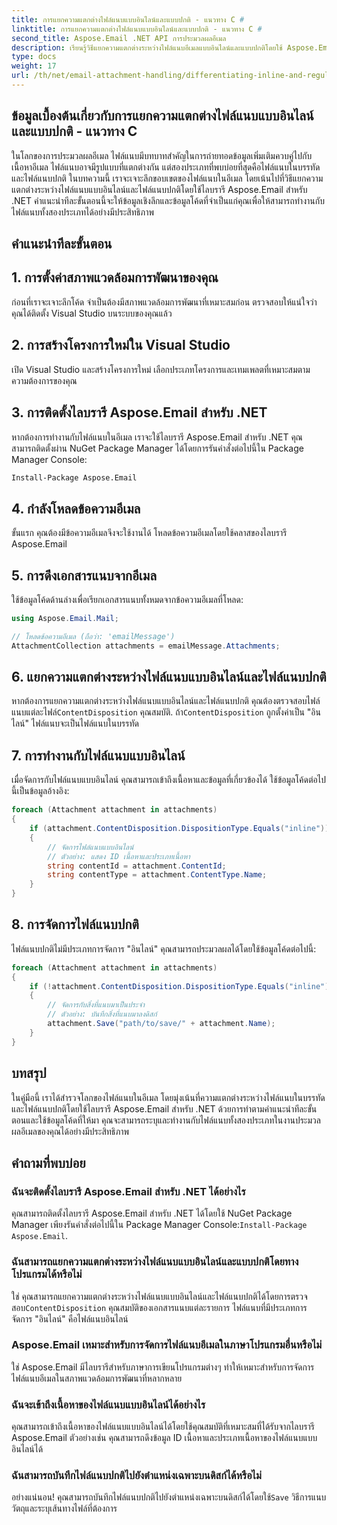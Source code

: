 ```yaml
---
title: การแยกความแตกต่างไฟล์แนบแบบอินไลน์และแบบปกติ - แนวทาง C #
linktitle: การแยกความแตกต่างไฟล์แนบแบบอินไลน์และแบบปกติ - แนวทาง C #
second_title: Aspose.Email .NET API การประมวลผลอีเมล
description: เรียนรู้วิธีแยกความแตกต่างระหว่างไฟล์แนบอีเมลแบบอินไลน์และแบบปกติโดยใช้ Aspose.Email สำหรับ .NET คู่มือที่ครอบคลุมพร้อมตัวอย่างโค้ด
type: docs
weight: 17
url: /th/net/email-attachment-handling/differentiating-inline-and-regular-attachments-csharp-approach/
---
```


## ข้อมูลเบื้องต้นเกี่ยวกับการแยกความแตกต่างไฟล์แนบแบบอินไลน์และแบบปกติ - แนวทาง C #

ในโลกของการประมวลผลอีเมล ไฟล์แนบมีบทบาทสำคัญในการถ่ายทอดข้อมูลเพิ่มเติมควบคู่ไปกับเนื้อหาอีเมล ไฟล์แนบอาจมีรูปแบบที่แตกต่างกัน แต่สองประเภทที่พบบ่อยที่สุดคือไฟล์แนบในบรรทัดและไฟล์แนบปกติ ในบทความนี้ เราจะเจาะลึกขอบเขตของไฟล์แนบในอีเมล โดยเน้นไปที่วิธีแยกความแตกต่างระหว่างไฟล์แนบแบบอินไลน์และไฟล์แนบปกติโดยใช้ไลบรารี Aspose.Email สำหรับ .NET คำแนะนำทีละขั้นตอนนี้จะให้ข้อมูลเชิงลึกและข้อมูลโค้ดที่จำเป็นแก่คุณเพื่อให้สามารถทำงานกับไฟล์แนบทั้งสองประเภทได้อย่างมีประสิทธิภาพ

## คำแนะนำทีละขั้นตอน

## 1. การตั้งค่าสภาพแวดล้อมการพัฒนาของคุณ

ก่อนที่เราจะเจาะลึกโค้ด จำเป็นต้องมีสภาพแวดล้อมการพัฒนาที่เหมาะสมก่อน ตรวจสอบให้แน่ใจว่าคุณได้ติดตั้ง Visual Studio บนระบบของคุณแล้ว

## 2. การสร้างโครงการใหม่ใน Visual Studio

เปิด Visual Studio และสร้างโครงการใหม่ เลือกประเภทโครงการและเทมเพลตที่เหมาะสมตามความต้องการของคุณ

## 3. การติดตั้งไลบรารี Aspose.Email สำหรับ .NET

หากต้องการทำงานกับไฟล์แนบในอีเมล เราจะใช้ไลบรารี Aspose.Email สำหรับ .NET คุณสามารถติดตั้งผ่าน NuGet Package Manager ได้โดยการรันคำสั่งต่อไปนี้ใน Package Manager Console:

```bash
Install-Package Aspose.Email
```

## 4. กำลังโหลดข้อความอีเมล

ขั้นแรก คุณต้องมีข้อความอีเมลจึงจะใช้งานได้ โหลดข้อความอีเมลโดยใช้คลาสของไลบรารี Aspose.Email

## 5. การดึงเอกสารแนบจากอีเมล

ใช้ข้อมูลโค้ดด้านล่างเพื่อเรียกเอกสารแนบทั้งหมดจากข้อความอีเมลที่โหลด:

```csharp
using Aspose.Email.Mail;

// โหลดข้อความอีเมล (ถือว่า: 'emailMessage')
AttachmentCollection attachments = emailMessage.Attachments;
```

## 6. แยกความแตกต่างระหว่างไฟล์แนบแบบอินไลน์และไฟล์แนบปกติ

หากต้องการแยกความแตกต่างระหว่างไฟล์แนบแบบอินไลน์และไฟล์แนบปกติ คุณต้องตรวจสอบไฟล์แนบแต่ละไฟล์`ContentDisposition` คุณสมบัติ. ถ้า`ContentDisposition` ถูกตั้งค่าเป็น "อินไลน์" ไฟล์แนบจะเป็นไฟล์แนบในบรรทัด

## 7. การทำงานกับไฟล์แนบแบบอินไลน์

เมื่อจัดการกับไฟล์แนบแบบอินไลน์ คุณสามารถเข้าถึงเนื้อหาและข้อมูลที่เกี่ยวข้องได้ ใช้ข้อมูลโค้ดต่อไปนี้เป็นข้อมูลอ้างอิง:

```csharp
foreach (Attachment attachment in attachments)
{
    if (attachment.ContentDisposition.DispositionType.Equals("inline"))
    {
        // จัดการไฟล์แนบแบบอินไลน์
        // ตัวอย่าง: แสดง ID เนื้อหาและประเภทเนื้อหา
        string contentId = attachment.ContentId;
        string contentType = attachment.ContentType.Name;
    }
}
```

## 8. การจัดการไฟล์แนบปกติ

ไฟล์แนบปกติไม่มีประเภทการจัดการ "อินไลน์" คุณสามารถประมวลผลได้โดยใช้ข้อมูลโค้ดต่อไปนี้:

```csharp
foreach (Attachment attachment in attachments)
{
    if (!attachment.ContentDisposition.DispositionType.Equals("inline"))
    {
        // จัดการกับสิ่งที่แนบมาเป็นประจำ
        // ตัวอย่าง: บันทึกสิ่งที่แนบมาลงดิสก์
        attachment.Save("path/to/save/" + attachment.Name);
    }
}
```

## บทสรุป

ในคู่มือนี้ เราได้สำรวจโลกของไฟล์แนบในอีเมล โดยมุ่งเน้นที่ความแตกต่างระหว่างไฟล์แนบในบรรทัดและไฟล์แนบปกติโดยใช้ไลบรารี Aspose.Email สำหรับ .NET ด้วยการทำตามคำแนะนำทีละขั้นตอนและใช้ข้อมูลโค้ดที่ให้มา คุณจะสามารถระบุและทำงานกับไฟล์แนบทั้งสองประเภทในงานประมวลผลอีเมลของคุณได้อย่างมีประสิทธิภาพ

## คำถามที่พบบ่อย

### ฉันจะติดตั้งไลบรารี Aspose.Email สำหรับ .NET ได้อย่างไร

 คุณสามารถติดตั้งไลบรารี Aspose.Email สำหรับ .NET ได้โดยใช้ NuGet Package Manager เพียงรันคำสั่งต่อไปนี้ใน Package Manager Console:`Install-Package Aspose.Email`.

### ฉันสามารถแยกความแตกต่างระหว่างไฟล์แนบแบบอินไลน์และแบบปกติโดยทางโปรแกรมได้หรือไม่

 ใช่ คุณสามารถแยกความแตกต่างระหว่างไฟล์แนบแบบอินไลน์และไฟล์แนบปกติได้โดยการตรวจสอบ`ContentDisposition` คุณสมบัติของเอกสารแนบแต่ละรายการ ไฟล์แนบที่มีประเภทการจัดการ "อินไลน์" คือไฟล์แนบอินไลน์

### Aspose.Email เหมาะสำหรับการจัดการไฟล์แนบอีเมลในภาษาโปรแกรมอื่นหรือไม่

ใช่ Aspose.Email มีไลบรารีสำหรับภาษาการเขียนโปรแกรมต่างๆ ทำให้เหมาะสำหรับการจัดการไฟล์แนบอีเมลในสภาพแวดล้อมการพัฒนาที่หลากหลาย

### ฉันจะเข้าถึงเนื้อหาของไฟล์แนบแบบอินไลน์ได้อย่างไร

คุณสามารถเข้าถึงเนื้อหาของไฟล์แนบแบบอินไลน์ได้โดยใช้คุณสมบัติที่เหมาะสมที่ได้รับจากไลบรารี Aspose.Email ตัวอย่างเช่น คุณสามารถดึงข้อมูล ID เนื้อหาและประเภทเนื้อหาของไฟล์แนบแบบอินไลน์ได้

### ฉันสามารถบันทึกไฟล์แนบปกติไปยังตำแหน่งเฉพาะบนดิสก์ได้หรือไม่

 อย่างแน่นอน! คุณสามารถบันทึกไฟล์แนบปกติไปยังตำแหน่งเฉพาะบนดิสก์ได้โดยใช้`Save` วิธีการแนบวัตถุและระบุเส้นทางไฟล์ที่ต้องการ